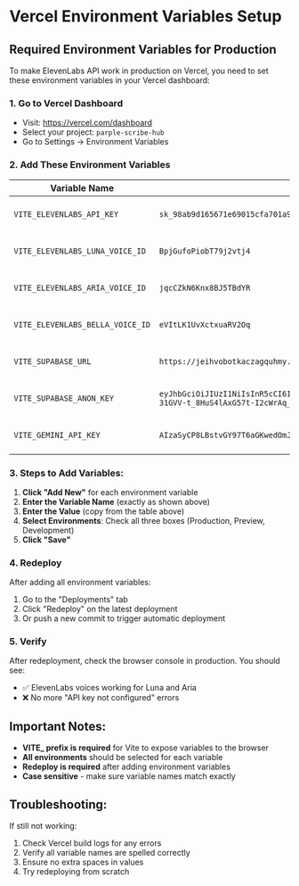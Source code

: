 # Vercel Environment Variables Setup

## Required Environment Variables for Production

To make ElevenLabs API work in production on Vercel, you need to set these environment variables in your Vercel dashboard:

### 1. Go to Vercel Dashboard
- Visit: https://vercel.com/dashboard
- Select your project: `parple-scribe-hub`
- Go to Settings → Environment Variables

### 2. Add These Environment Variables

| Variable Name | Value | Environment |
|---------------|-------|-------------|
| `VITE_ELEVENLABS_API_KEY` | `sk_98ab9d165671e69015cfa701a96547907ad3394f406cd6ee` | Production, Preview, Development |
| `VITE_ELEVENLABS_LUNA_VOICE_ID` | `BpjGufoPiobT79j2vtj4` | Production, Preview, Development |
| `VITE_ELEVENLABS_ARIA_VOICE_ID` | `jqcCZkN6Knx8BJ5TBdYR` | Production, Preview, Development |
| `VITE_ELEVENLABS_BELLA_VOICE_ID` | `eVItLK1UvXctxuaRV2Oq` | Production, Preview, Development |
| `VITE_SUPABASE_URL` | `https://jeihvobotkaczagquhmy.supabase.co` | Production, Preview, Development |
| `VITE_SUPABASE_ANON_KEY` | `eyJhbGciOiJIUzI1NiIsInR5cCI6IkpXVCJ9.eyJpc3MiOiJzdXBhYmFzZSIsInJlZiI6ImplaWh2b2JvdGthY3phZ3F1aG15Iiwicm9sZSI6ImFub24iLCJpYXQiOjE3NTI5Mjc0OTYsImV4cCI6MjA2ODUwMzQ5Nn0.WWXoYrluo1vj-31GVV-t_8HuS4lAxG57t-I2cWrAq_M` | Production, Preview, Development |
| `VITE_GEMINI_API_KEY` | `AIzaSyCP8LBstvGY97T6aGKwedOmJTIgK1zp9qg` | Production, Preview, Development |

### 3. Steps to Add Variables:

1. **Click "Add New"** for each environment variable
2. **Enter the Variable Name** (exactly as shown above)
3. **Enter the Value** (copy from the table above)
4. **Select Environments**: Check all three boxes (Production, Preview, Development)
5. **Click "Save"**

### 4. Redeploy

After adding all environment variables:
1. Go to the "Deployments" tab
2. Click "Redeploy" on the latest deployment
3. Or push a new commit to trigger automatic deployment

### 5. Verify

After redeployment, check the browser console in production. You should see:
- ✅ ElevenLabs voices working for Luna and Aria
- ❌ No more "API key not configured" errors

## Important Notes:

- **VITE_ prefix is required** for Vite to expose variables to the browser
- **All environments** should be selected for each variable
- **Redeploy is required** after adding environment variables
- **Case sensitive** - make sure variable names match exactly

## Troubleshooting:

If still not working:
1. Check Vercel build logs for any errors
2. Verify all variable names are spelled correctly
3. Ensure no extra spaces in values
4. Try redeploying from scratch